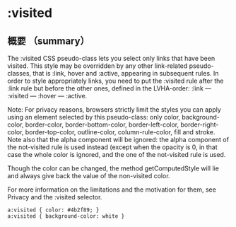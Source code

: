 # :visited

## 概要 （summary）

The :visited CSS pseudo-class lets you select only links that have been visited. This style may be overridden by any other link-related pseudo-classes, that is :link, hover and :active, appearing in subsequent rules. In order to style appropriately links, you need to put the :visited rule after the :link rule but before the other ones, defined in the LVHA-order: :link — :visited — :hover — :active. 


Note: For privacy reasons, browsers strictly limit the styles you can apply using an element selected by this pseudo-class: only color, background-color, border-color, border-bottom-color, border-left-color, border-right-color, border-top-color, outline-color, column-rule-color, fill and stroke. Note also that the alpha component will be ignored: the alpha component of the not-visited rule is used instead (except when the opacity is 0, in that case the whole color is ignored, and the one of the not-visited rule is used.

Though the color can be changed, the method getComputedStyle will lie and always give back the value of the non-visited color.

For more information on the limitations and the motivation for them, see Privacy and the :visited selector.


```
a:visited { color: #4b2f89; }
a:visited { background-color: white }

```